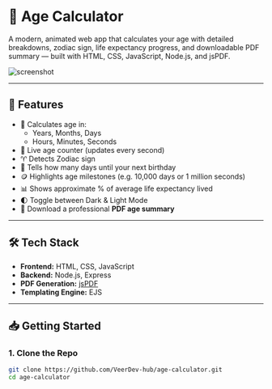 # 🎂 Age Calculator

A modern, animated web app that calculates your age with detailed breakdowns, zodiac sign, life expectancy progress, and downloadable PDF summary — built with HTML, CSS, JavaScript, Node.js, and jsPDF.

![screenshot](./public/assets/age-calculator-preview.png) <!-- Optional: Add your screenshot -->

---

## 🚀 Features

- 🔢 Calculates age in:
  - Years, Months, Days
  - Hours, Minutes, Seconds
- 🎉 Live age counter (updates every second)
- ♈ Detects Zodiac sign
- 📅 Tells how many days until your next birthday
- 🪙 Highlights age milestones (e.g. 10,000 days or 1 million seconds)
- 📊 Shows approximate % of average life expectancy lived
- 🌓 Toggle between Dark & Light Mode
- 📄 Download a professional **PDF age summary**

---

## 🛠️ Tech Stack

- **Frontend:** HTML, CSS, JavaScript
- **Backend:** Node.js, Express
- **PDF Generation:** [jsPDF](https://github.com/parallax/jsPDF)
- **Templating Engine:** EJS

---

## 📥 Getting Started

### 1. Clone the Repo

```bash
git clone https://github.com/VeerDev-hub/age-calculator.git
cd age-calculator
